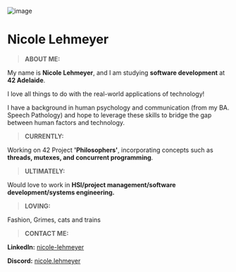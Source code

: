 ![image](./gitbanner.gif "IMAGE")

# Nicole Lehmeyer

>**ABOUT ME:**

My name is **Nicole Lehmeyer**, and I am studying **software development** at **42 Adelaide**.

I love all things to do with the real-world applications of technology!

I have a background in human psychology and communication \(from my BA. Speech Pathology\) and hope to leverage these skills to bridge the gap between human factors and technology.


>**CURRENTLY:**

Working on 42 Project **'Philosophers'**, incorporating concepts such as **threads, mutexes, and concurrent programming**.


>**ULTIMATELY:**

Would love to work in **HSI/project management/software development/systems engineering.**


>**LOVING:**

Fashion, Grimes, cats and trains


>**CONTACT ME:**

**LinkedIn:** [nicole-lehmeyer](https://www.linkedin.com/in/nicole-lehmeyer/)

**Discord:**  [nicole.lehmeyer](https://discordapp.com/users/1107446949344448543/)
